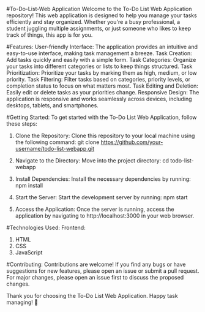 #To-Do-List-Web Application
Welcome to the To-Do List Web Application repository! This web application is designed to help you manage your tasks efficiently and stay organized. Whether you're a busy professional, a student juggling multiple assignments, or just someone who likes to keep track of things, this app is for you.

#Features:
User-friendly Interface: The application provides an intuitive and easy-to-use interface, making task management a breeze.
Task Creation: Add tasks quickly and easily with a simple form.
Task Categories: Organize your tasks into different categories or lists to keep things structured.
Task Prioritization: Prioritize your tasks by marking them as high, medium, or low priority.
Task Filtering: Filter tasks based on categories, priority levels, or completion status to focus on what matters most.
Task Editing and Deletion: Easily edit or delete tasks as your priorities change.
Responsive Design: The application is responsive and works seamlessly across devices, including desktops, tablets, and smartphones.

#Getting Started:
To get started with the To-Do List Web Application, follow these steps:

1. Clone the Repository: Clone this repository to your local machine using the following command:
   git clone https://github.com/your-username/todo-list-webapp.git

3. Navigate to the Directory: Move into the project directory:
   cd todo-list-webapp

4. Install Dependencies: Install the necessary dependencies by running:
   npm install

5. Start the Server: Start the development server by running:
   npm start

6. Access the Application: Once the server is running, access the application by navigating to http://localhost:3000 in your web browser.

#Technologies Used:
Frontend: 
1. HTML
2. CSS
3. JavaScript

#Contributing:
Contributions are welcome! If you find any bugs or have suggestions for new features, please open an issue or submit a pull request. For major changes, please open an issue first to discuss the proposed changes.

Thank you for choosing the To-Do List Web Application. Happy task managing! 🚀

